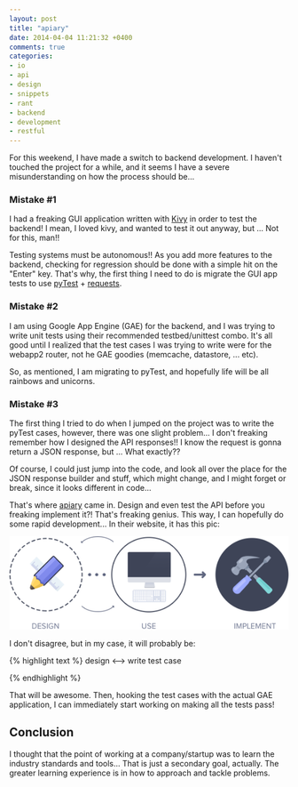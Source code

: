 ```yaml
---
layout: post
title: "apiary"
date: 2014-04-04 11:21:32 +0400
comments: true
categories: 
- io
- api
- design
- snippets
- rant
- backend
- development
- restful
---
```


For this weekend, I have made a switch to backend development. I haven't touched the project for a while, and it seems I have a severe misunderstanding on how the process should be...

### Mistake #1

I had a freaking GUI application written with [Kivy](http://kivy.org/) in order to test the backend! I mean, I loved kivy, and wanted to test it out anyway, but ... Not for this, man!!

Testing systems must be autonomous!! As you add more features to the backend, checking for regression should be done with a simple hit on the "Enter" key. That's why, the first thing I need to do is migrate the GUI app tests to use [pyTest](http://pythontesting.net/framework/pytest/pytest-introduction/) + [requests](http://docs.python-requests.org/en/latest/).

### Mistake #2

I am using Google App Engine (GAE) for the backend, and I was trying to write unit tests using their recommended testbed/unittest combo. It's all good until I realized that the test cases I was trying to write were for the webapp2 router, not he GAE goodies (memcache, datastore, ... etc).

So, as mentioned, I am migrating to pyTest, and hopefully life will be all rainbows and unicorns.

### Mistake #3

The first thing I tried to do when I jumped on the project was to write the pyTest cases, however, there was one slight problem... I don't freaking remember how I designed the API responses!! I know the request is gonna return a JSON response, but ... What exactly??

Of course, I could just jump into the code, and look all over the place for the JSON response builder and stuff, which might change, and I might forget or break, since it looks different in code...

That's where [apiary](http://apiary.io/) came in. Design and even test the API before you freaking implement it?! That's freaking genius. This way, I can hopefully do some rapid development... In their website, it has this pic:

![image](/images/design-use-implement-schematics-3a62dc1bfe04ad11.png)

I don't disagree, but in my case, it will probably be:

{% highlight text %}
design <--> write test case

{% endhighlight %}

That will be awesome. Then, hooking the test cases with the actual GAE application, I can immediately start working on making all the tests pass!

## Conclusion

I thought that the point of working at a company/startup was to learn the industry standards and tools... That is just a secondary goal, actually. The greater learning experience is in how to approach and tackle problems.

